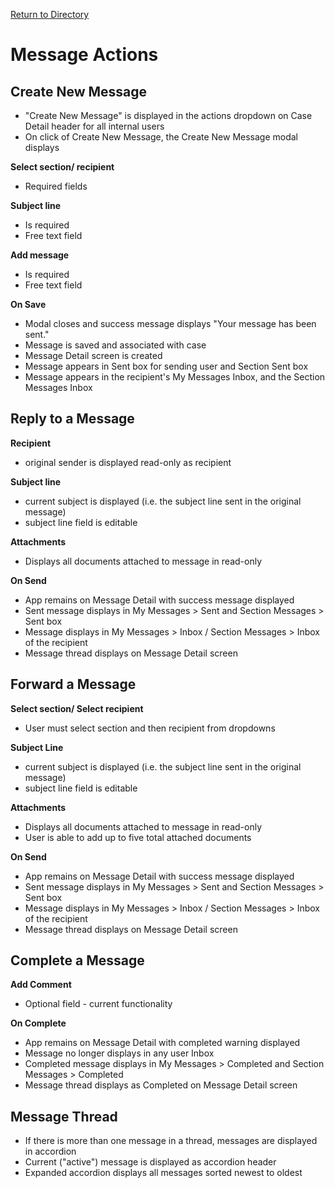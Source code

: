 [Return to Directory](./README.md)

# Message Actions

## Create New Message
*  "Create New Message" is displayed in the actions dropdown on Case Detail header for all internal users
* On click of Create New Message, the Create New Message modal displays

**Select section/ recipient**
* Required fields

**Subject line**
* Is required
* Free text field

**Add message**
* Is required
* Free text field

**On Save**
* Modal closes and success message displays "Your message has been sent."
* Message is saved and associated with case
* Message Detail screen is created
* Message appears in Sent box for sending user and Section Sent box
* Message appears in the recipient's My Messages Inbox, and the Section Messages Inbox

## Reply to a Message
**Recipient**
* original sender is displayed read-only as recipient

**Subject line**
* current subject is displayed (i.e. the subject line sent in the original message)
* subject line field is editable

**Attachments**
* Displays all documents attached to message in read-only

**On Send**
* App remains on Message Detail with success message displayed
* Sent message displays in My Messages > Sent and Section Messages > Sent box
* Message displays in My Messages > Inbox / Section Messages > Inbox of the recipient
* Message thread displays on Message Detail screen

## Forward a Message
**Select section/ Select recipient**
* User must select section and then recipient from dropdowns

**Subject Line**
* current subject is displayed (i.e. the subject line sent in the original message)
* subject line field is editable

**Attachments**
* Displays all documents attached to message in read-only
* User is able to  add up to five total attached documents

**On Send**
* App remains on Message Detail with success message displayed
* Sent message displays in My Messages > Sent and Section Messages > Sent box
* Message displays in My Messages > Inbox / Section Messages > Inbox of the recipient
* Message thread displays on Message Detail screen

## Complete a Message
**Add Comment**
* Optional field - current functionality

**On Complete**
* App remains on Message Detail with completed warning displayed
* Message no longer displays in any user Inbox
* Completed message displays in My Messages > Completed and Section Messages > Completed
* Message thread displays as Completed on Message Detail screen


## Message Thread
* If there is more than one message in a thread, messages are displayed in accordion
* Current ("active") message is displayed as accordion header
* Expanded accordion displays all messages sorted newest to oldest
